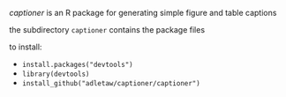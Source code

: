 *captioner* is an R package for generating simple figure and table captions

the subdirectory `captioner` contains the package files

to install:
* `install.packages("devtools")`
* `library(devtools)`
* `install_github("adletaw/captioner/captioner")`
